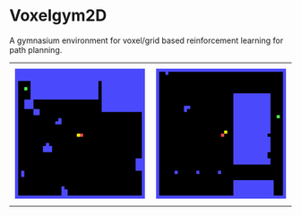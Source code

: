 # Voxelgym2D

A gymnasium environment for voxel/grid based reinforcement learning for path planning.

<div id="solution-table">
    <table>
     <tr>
         <td style="padding:10px">
             <img src="https://github.com/harisankar95/voxelgym2D/raw/main/resources/solution_1.gif" width="375"/>
           </td>
            <td style="padding:10px">
             <img src="https://github.com/harisankar95/voxelgym2D/raw/main/resources/solution_2.gif" width="375"/>
            </td>
        </tr>
    </table>
</div>
